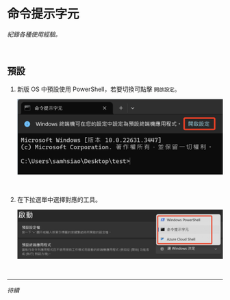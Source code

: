 # 命令提示字元

_紀錄各種使用經驗。_

<br>

## 預設

1. 新版 OS 中預設使用 PowerShell，若要切換可點擊 `開啟設定`。

    ![](images/img_01.png)

<br>

2. 在下拉選單中選擇對應的工具。

    ![](images/img_02.png)

<br>

___

_待續_